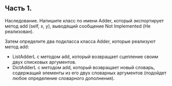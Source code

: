 ## Часть 1.

Наследование. Напишите класс по имени Adder, который экспортирует метод	add (self, х, у), выводящий сообщение Not Implemented (Не реализован).

Затем определите два подкласса класса Adder, которые реализуют метод add:

* ListAdderL c методом add, который возвращает сцепление своим двух списковых аргументов. 	
* DictAdderL c методом add, который возвращает новый словарь, содержащий элементы	из его двух словарных аргументов (подойдет любое определение словарного	дополнения).

